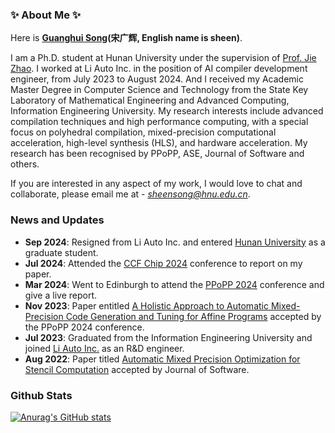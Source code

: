 ### ✨ About Me ✨

<!-- **sheenisme/sheenisme** is a ✨ _special_ ✨ repository because its `README.md` (this file) appears on your GitHub profile. -->

Here is **[Guanghui Song](https://sheensong.top/academic/)(宋广辉, English name is sheen)**.

I am a Ph.D. student at Hunan University under the supervision of  [Prof. Jie Zhao](https://yaozhujia.github.io). I worked at Li Auto Inc. in the position of AI compiler development engineer, from July 2023 to August 2024. And I received my Academic Master Degree in Computer Science and Technology from the State Key Laboratory of Mathematical Engineering and Advanced Computing, Information Engineering University. My research interests include advanced compilation techniques and high performance computing, with a special focus on polyhedral compilation, mixed-precision computational acceleration, high-level synthesis (HLS), and hardware acceleration. My research has been recognised by PPoPP, ASE, Journal of Software and others.

If you are interested in any aspect of my work, I would love to chat and collaborate, please email me at - *sheensong@hnu.edu.cn*.

### News and Updates

- **Sep 2024**: Resigned from Li Auto Inc. and entered [Hunan University](https://www-en.hnu.edu.cn) as a graduate student.
- **Jul 2024**: Attended the [CCF Chip 2024](https://conf.ccf.org.cn/web/api/m1216328594754768896171003693528.action) conference to report on my paper.
- **Mar 2024**: Went to Edinburgh to attend the [PPoPP 2024](https://conf.researchr.org/track/PPoPP-2024/PPoPP-2024-papers) conference and give a live report.
- **Nov 2023**: Paper entitled [A Holistic Approach to Automatic Mixed-Precision Code Generation and Tuning for Affine Programs](https://dl.acm.org/doi/10.1145/3627535.3638484) accepted by the PPoPP 2024 conference.
- **Jul 2023**: Graduated from the Information Engineering University and joined [Li Auto Inc.](https://www.lixiang.com/about.html) as an R&D engineer.
- **Aug 2022**: Paper titled [Automatic Mixed Precision Optimization for Stencil Computation](https://jos.org.cn/jos/article/abstract/6757) accepted by Journal of Software.

### Github Stats
[![Anurag's GitHub stats](https://github-readme-stats.vercel.app/api?username=sheenisme&count_private=true&show_icons=true&hide=contribs,prs)](https://github.com/anuraghazra/github-readme-stats)

